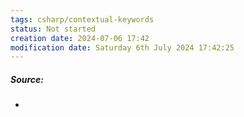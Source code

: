 ```yaml
---
tags: csharp/contextual-keywords
status: Not started
creation date: 2024-07-06 17:42
modification date: Saturday 6th July 2024 17:42:25
---
```

##### Source:
* 